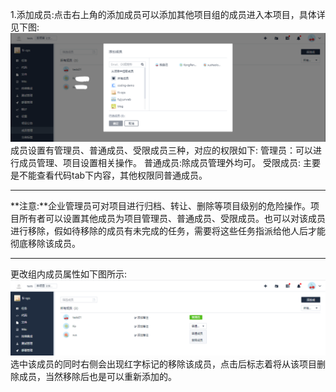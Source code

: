 1.添加成员:点击右上角的添加成员可以添加其他项目组的成员进入本项目，具体详见下图:
![](../图片/开发者中心/设置/成员管理/5f07da8898bd5.PNG)
成员设置有管理员、普通成员、受限成员三种，对应的权限如下:
管理员：可以进行成员管理、项目设置相关操作。
普通成员:除成员管理外均可。
受限成员: 主要是不能查看代码tab下内容，其他权限同普通成员。

------------
**注意:**企业管理员可对项目进行归档、转让、删除等项目级别的危险操作。项目所有者可以设置其他成员为项目管理员、普通成员、受限成员。也可以对该成员进行移除，假如待移除的成员有未完成的任务，需要将这些任务指派给他人后才能彻底移除该成员。

------------


更改组内成员属性如下图所示:
![](../图片/开发者中心/设置/成员管理/5f07d33403894.PNG)
选中该成员的同时右侧会出现红字标记的移除该成员，点击后标志着将从该项目删除成员，当然移除后也是可以重新添加的。


